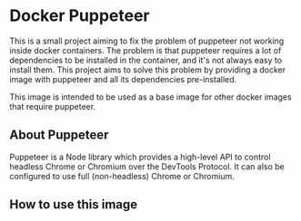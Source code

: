 # Docker Puppeteer

This is a small project aiming to fix the problem of puppeteer not working inside docker containers. The problem is that puppeteer requires a lot of dependencies to be installed in the container, and it's not always easy to install them. This project aims to solve this problem by providing a docker image with puppeteer and all its dependencies pre-installed.

This image is intended to be used as a base image for other docker images that require puppeteer.

## About Puppeteer

Puppeteer is a Node library which provides a high-level API to control headless Chrome or Chromium over the DevTools Protocol. It can also be configured to use full (non-headless) Chrome or Chromium.

## How to use this image
